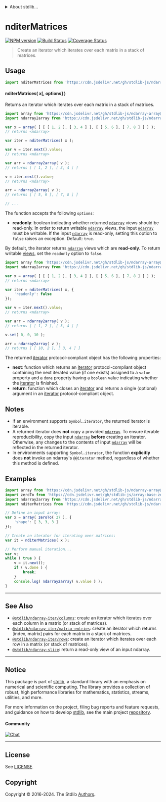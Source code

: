 <!--

@license Apache-2.0

Copyright (c) 2023 The Stdlib Authors.

Licensed under the Apache License, Version 2.0 (the "License");
you may not use this file except in compliance with the License.
You may obtain a copy of the License at

   http://www.apache.org/licenses/LICENSE-2.0

Unless required by applicable law or agreed to in writing, software
distributed under the License is distributed on an "AS IS" BASIS,
WITHOUT WARRANTIES OR CONDITIONS OF ANY KIND, either express or implied.
See the License for the specific language governing permissions and
limitations under the License.

-->


<details>
  <summary>
    About stdlib...
  </summary>
  <p>We believe in a future in which the web is a preferred environment for numerical computation. To help realize this future, we've built stdlib. stdlib is a standard library, with an emphasis on numerical and scientific computation, written in JavaScript (and C) for execution in browsers and in Node.js.</p>
  <p>The library is fully decomposable, being architected in such a way that you can swap out and mix and match APIs and functionality to cater to your exact preferences and use cases.</p>
  <p>When you use stdlib, you can be absolutely certain that you are using the most thorough, rigorous, well-written, studied, documented, tested, measured, and high-quality code out there.</p>
  <p>To join us in bringing numerical computing to the web, get started by checking us out on <a href="https://github.com/stdlib-js/stdlib">GitHub</a>, and please consider <a href="https://opencollective.com/stdlib">financially supporting stdlib</a>. We greatly appreciate your continued support!</p>
</details>

# nditerMatrices

[![NPM version][npm-image]][npm-url] [![Build Status][test-image]][test-url] [![Coverage Status][coverage-image]][coverage-url] <!-- [![dependencies][dependencies-image]][dependencies-url] -->

> Create an iterator which iterates over each matrix in a stack of matrices.

<!-- Section to include introductory text. Make sure to keep an empty line after the intro `section` element and another before the `/section` close. -->

<section class="intro">

</section>

<!-- /.intro -->

<!-- Package usage documentation. -->



<section class="usage">

## Usage

```javascript
import nditerMatrices from 'https://cdn.jsdelivr.net/gh/stdlib-js/ndarray-iter-matrices@deno/mod.js';
```

#### nditerMatrices( x\[, options] )

Returns an iterator which iterates over each matrix in a stack of matrices.

```javascript
import array from 'https://cdn.jsdelivr.net/gh/stdlib-js/ndarray-array@deno/mod.js';
import ndarray2array from 'https://cdn.jsdelivr.net/gh/stdlib-js/ndarray-to-array@deno/mod.js';

var x = array( [ [ [ 1, 2 ], [ 3, 4 ] ], [ [ 5, 6 ], [ 7, 8 ] ] ] );
// returns <ndarray>

var iter = nditerMatrices( x );

var v = iter.next().value;
// returns <ndarray>

var arr = ndarray2array( v );
// returns [ [ 1, 2 ], [ 3, 4 ] ]

v = iter.next().value;
// returns <ndarray>

arr = ndarray2array( v );
// returns [ [ 5, 6 ], [ 7, 8 ] ]

// ...
```

The function accepts the following `options`:

-   **readonly**: boolean indicating whether returned [`ndarray`][@stdlib/ndarray/ctor] views should be read-only. In order to return writable [`ndarray`][@stdlib/ndarray/ctor] views, the input [`ndarray`][@stdlib/ndarray/ctor] must be writable. If the input [`ndarray`][@stdlib/ndarray/ctor] is read-only, setting this option to `false` raises an exception. Default: `true`.

By default, the iterator returns [`ndarray`][@stdlib/ndarray/ctor] views which are **read-only**. To return writable [views][@stdlib/ndarray/slice], set the `readonly` option to `false`.

```javascript
import array from 'https://cdn.jsdelivr.net/gh/stdlib-js/ndarray-array@deno/mod.js';
import ndarray2array from 'https://cdn.jsdelivr.net/gh/stdlib-js/ndarray-to-array@deno/mod.js';

var x = array( [ [ [ 1, 2 ], [ 3, 4 ] ], [ [ 5, 6 ], [ 7, 8 ] ] ] );
// returns <ndarray>

var iter = nditerMatrices( x, {
    'readonly': false
});

var v = iter.next().value;
// returns <ndarray>

var arr = ndarray2array( v );
// returns [ [ 1, 2 ], [ 3, 4 ] ]

v.set( 0, 0, 10 );

arr = ndarray2array( v );
// returns [ [ 10, 2 ], [ 3, 4 ] ]
```

The returned [iterator][mdn-iterator-protocol] protocol-compliant object has the following properties:

-   **next**: function which returns an [iterator][mdn-iterator-protocol] protocol-compliant object containing the next iterated value (if one exists) assigned to a `value` property and a `done` property having a `boolean` value indicating whether the [iterator][mdn-iterator-protocol] is finished.
-   **return**: function which closes an [iterator][mdn-iterator-protocol] and returns a single (optional) argument in an [iterator][mdn-iterator-protocol] protocol-compliant object.

</section>

<!-- /.usage -->

<!-- Package usage notes. Make sure to keep an empty line after the `section` element and another before the `/section` close. -->

<section class="notes">

## Notes

-   If an environment supports `Symbol.iterator`, the returned iterator is iterable.
-   A returned iterator does **not** copy a provided [`ndarray`][@stdlib/ndarray/ctor]. To ensure iterable reproducibility, copy the input [`ndarray`][@stdlib/ndarray/ctor] **before** creating an iterator. Otherwise, any changes to the contents of input [`ndarray`][@stdlib/ndarray/ctor] will be reflected in the returned iterator.
-   In environments supporting `Symbol.iterator`, the function **explicitly** does **not** invoke an ndarray's `@@iterator` method, regardless of whether this method is defined.

</section>

<!-- /.notes -->

<!-- Package usage examples. -->

<section class="examples">

## Examples

<!-- eslint no-undef: "error" -->

```javascript
import array from 'https://cdn.jsdelivr.net/gh/stdlib-js/ndarray-array@deno/mod.js';
import zeroTo from 'https://cdn.jsdelivr.net/gh/stdlib-js/array-base-zero-to@deno/mod.js';
import ndarray2array from 'https://cdn.jsdelivr.net/gh/stdlib-js/ndarray-to-array@deno/mod.js';
import nditerMatrices from 'https://cdn.jsdelivr.net/gh/stdlib-js/ndarray-iter-matrices@deno/mod.js';

// Define an input array:
var x = array( zeroTo( 27 ), {
    'shape': [ 3, 3, 3 ]
});

// Create an iterator for iterating over matrices:
var it = nditerMatrices( x );

// Perform manual iteration...
var v;
while ( true ) {
    v = it.next();
    if ( v.done ) {
        break;
    }
    console.log( ndarray2array( v.value ) );
}
```

</section>

<!-- /.examples -->

<!-- Section to include cited references. If references are included, add a horizontal rule *before* the section. Make sure to keep an empty line after the `section` element and another before the `/section` close. -->

<section class="references">

</section>

<!-- /.references -->

<!-- Section for related `stdlib` packages. Do not manually edit this section, as it is automatically populated. -->

<section class="related">

* * *

## See Also

-   <span class="package-name">[`@stdlib/ndarray-iter/columns`][@stdlib/ndarray/iter/columns]</span><span class="delimiter">: </span><span class="description">create an iterator which iterates over each column in a matrix (or stack of matrices).</span>
-   <span class="package-name">[`@stdlib/ndarray-iter/matrix-entries`][@stdlib/ndarray/iter/matrix-entries]</span><span class="delimiter">: </span><span class="description">create an iterator which returns \[index, matrix] pairs for each matrix in a stack of matrices.</span>
-   <span class="package-name">[`@stdlib/ndarray-iter/rows`][@stdlib/ndarray/iter/rows]</span><span class="delimiter">: </span><span class="description">create an iterator which iterates over each row in a matrix (or stack of matrices).</span>
-   <span class="package-name">[`@stdlib/ndarray-slice`][@stdlib/ndarray/slice]</span><span class="delimiter">: </span><span class="description">return a read-only view of an input ndarray.</span>

</section>

<!-- /.related -->

<!-- Section for all links. Make sure to keep an empty line after the `section` element and another before the `/section` close. -->


<section class="main-repo" >

* * *

## Notice

This package is part of [stdlib][stdlib], a standard library with an emphasis on numerical and scientific computing. The library provides a collection of robust, high performance libraries for mathematics, statistics, streams, utilities, and more.

For more information on the project, filing bug reports and feature requests, and guidance on how to develop [stdlib][stdlib], see the main project [repository][stdlib].

#### Community

[![Chat][chat-image]][chat-url]

---

## License

See [LICENSE][stdlib-license].


## Copyright

Copyright &copy; 2016-2024. The Stdlib [Authors][stdlib-authors].

</section>

<!-- /.stdlib -->

<!-- Section for all links. Make sure to keep an empty line after the `section` element and another before the `/section` close. -->

<section class="links">

[npm-image]: http://img.shields.io/npm/v/@stdlib/ndarray-iter-matrices.svg
[npm-url]: https://npmjs.org/package/@stdlib/ndarray-iter-matrices

[test-image]: https://github.com/stdlib-js/ndarray-iter-matrices/actions/workflows/test.yml/badge.svg?branch=main
[test-url]: https://github.com/stdlib-js/ndarray-iter-matrices/actions/workflows/test.yml?query=branch:main

[coverage-image]: https://img.shields.io/codecov/c/github/stdlib-js/ndarray-iter-matrices/main.svg
[coverage-url]: https://codecov.io/github/stdlib-js/ndarray-iter-matrices?branch=main

<!--

[dependencies-image]: https://img.shields.io/david/stdlib-js/ndarray-iter-matrices.svg
[dependencies-url]: https://david-dm.org/stdlib-js/ndarray-iter-matrices/main

-->

[chat-image]: https://img.shields.io/gitter/room/stdlib-js/stdlib.svg
[chat-url]: https://app.gitter.im/#/room/#stdlib-js_stdlib:gitter.im

[stdlib]: https://github.com/stdlib-js/stdlib

[stdlib-authors]: https://github.com/stdlib-js/stdlib/graphs/contributors

[umd]: https://github.com/umdjs/umd
[es-module]: https://developer.mozilla.org/en-US/docs/Web/JavaScript/Guide/Modules

[deno-url]: https://github.com/stdlib-js/ndarray-iter-matrices/tree/deno
[deno-readme]: https://github.com/stdlib-js/ndarray-iter-matrices/blob/deno/README.md
[umd-url]: https://github.com/stdlib-js/ndarray-iter-matrices/tree/umd
[umd-readme]: https://github.com/stdlib-js/ndarray-iter-matrices/blob/umd/README.md
[esm-url]: https://github.com/stdlib-js/ndarray-iter-matrices/tree/esm
[esm-readme]: https://github.com/stdlib-js/ndarray-iter-matrices/blob/esm/README.md
[branches-url]: https://github.com/stdlib-js/ndarray-iter-matrices/blob/main/branches.md

[stdlib-license]: https://raw.githubusercontent.com/stdlib-js/ndarray-iter-matrices/main/LICENSE

[mdn-iterator-protocol]: https://developer.mozilla.org/en-US/docs/Web/JavaScript/Reference/Iteration_protocols#The_iterator_protocol

[@stdlib/ndarray/ctor]: https://github.com/stdlib-js/ndarray-ctor/tree/deno

[@stdlib/ndarray/slice]: https://github.com/stdlib-js/ndarray-slice/tree/deno

<!-- <related-links> -->

[@stdlib/ndarray/iter/columns]: https://github.com/stdlib-js/ndarray-iter-columns/tree/deno

[@stdlib/ndarray/iter/matrix-entries]: https://github.com/stdlib-js/ndarray-iter-matrix-entries/tree/deno

[@stdlib/ndarray/iter/rows]: https://github.com/stdlib-js/ndarray-iter-rows/tree/deno

<!-- </related-links> -->

</section>

<!-- /.links -->
